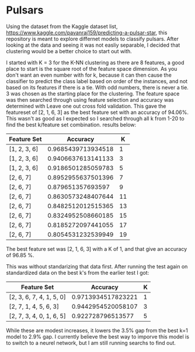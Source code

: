 # Pulsars
Using the dataset from the Kaggle dataset list, https://www.kaggle.com/pavanraj159/predicting-a-pulsar-star, this repository is meant to 
explore differnet models to classify pulsars. After looking at the data and seeing it was not easliy separable, I decided that clustering
would be a better choice to start out with.

I started with K = 3 for the K-NN clustering as there are 8 features, a good place to start is the square root of the feature space 
dimension. As you don't want an even number with for k, because it can then cause the classifier to predict the class label based on order 
of the instances, and not based on its features if there is a tie. With odd numbers, there is never a tie. 3 was chosen as the starting 
place for the clustering. The feature space was then searched through using feature selection and accuracy was determined with Leave one
out cross fold validation. This gave the featureset of [2, 1, 6, 3] as the best feature set with an accuracy of 94.06%. This wasn't as
good as I expected so I searched through all k from 1-20 to find the best k/feature set combination. results below:

| Feature Set | Accuracy | K |
| ------------ | ------------------ | - |
| [1, 2, 3, 6] | 0.9685439713934518 | 1 |
| [1, 2, 3, 6] | 0.9406637613141133 | 3 |
| [1, 2, 3, 6] | 0.9186501285059783 | 5 | 
| [2, 6, 7]    | 0.8952955637501396 | 7 |
| [2, 6, 7]    | 0.879651357693597  | 9 |
| [2, 6, 7]    | 0.8630573248407644 | 11|
| [2, 6, 7]    | 0.8482512012515365 | 13|
| [2, 6, 7]    | 0.8324952508660185 | 15|
| [2, 6, 7]    | 0.8185272097441055 | 17| 
| [2, 6, 7]    | 0.8054531232539949 | 19|

The best feature set was [2, 1, 6, 3] with a K of 1, and that give an accuracy of 96.85 %.

This was without standarizing that data first. After running the test again on standardized data on the best k's from the earlier test 
I got:

| Feature Set | Accuracy | K |
| ------------ | ------------------ | - |
| [2, 3, 6, 7, 4, 1, 5, 0] | 0.9713934517823221 | 1 |
| [2, 7, 1, 4, 5, 6, 3]    | 0.9442954520058107 | 3 |
| [2, 7, 3, 4, 0, 1, 6, 5] | 0.922728796513577  | 5 |

While these are modest increases, it lowers the 3.5% gap from the best k=1 model to 2.9% gap. I currently believe the best way to imporve 
this model is to switch to a neurel network, but I am still running searchs to find out.
